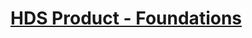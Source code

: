 # [HDS Product - Foundations](https://www.figma.com/file/oQsMzMMnynfPWpMEt91OpH/HDS-Product---Foundations?type=design&node-id=4728-1879&mode=design&t=vM0eNG3c9YY5rmmu-0)

